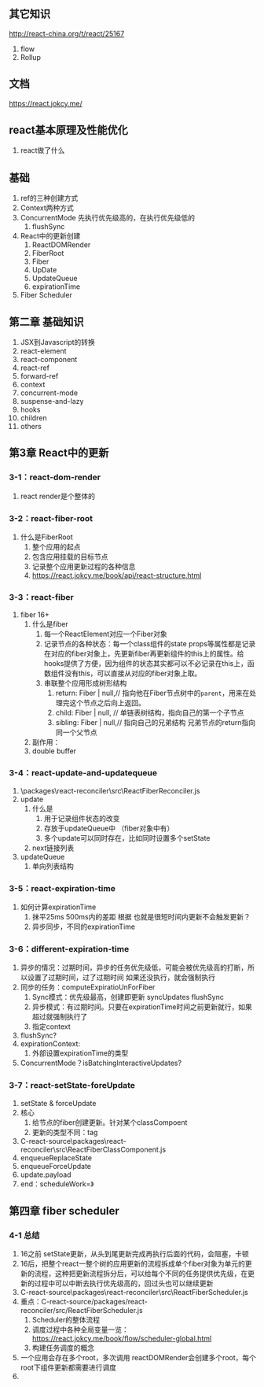 ## 其它知识
http://react-china.org/t/react/25167
1. flow
2. Rollup 

## 文档
https://react.jokcy.me/


## react基本原理及性能优化
1. react做了什么

## 基础
1. ref的三种创建方式
2. Context两种方式
3. ConcurrentMode 先执行优先级高的，在执行优先级低的
   1. flushSync
4. React中的更新创建
   1. ReactDOMRender
   2. FiberRoot
   3. Fiber
   4. UpDate
   5. UpdateQueue
   6. expirationTime
5. Fiber Scheduler

## 第二章 基础知识
1. JSX到Javascript的转换
2. react-element
3. react-component
4. react-ref
5. forward-ref
6. context
7. concurrent-mode
8. suspense-and-lazy
9. hooks
10. children
11. others
## 第3章 React中的更新
### 3-1：react-dom-render
1. react render是个整体的

### 3-2：react-fiber-root
1. 什么是FiberRoot
   1. 整个应用的起点
   2. 包含应用挂载的目标节点
   3. 记录整个应用更新过程的各种信息
   4. https://react.jokcy.me/book/api/react-structure.html

### 3-3：react-fiber
1. fiber 16+
   1. 什么是fiber
      1. 每一个ReactElement对应一个Fiber对象
      2. 记录节点的各种状态：每一个class组件的state props等属性都是记录在对应的fiber对象上，先更新fiber再更新组件的this上的属性。给hooks提供了方便，因为组件的状态其实都可以不必记录在this上，函数组件没有this，可以直接从对应的fiber对象上取。
      3. 串联整个应用形成树形结构
         1.  return: Fiber | null,// 指向他在Fiber节点树中的`parent`，用来在处理完这个节点之后向上返回。
         2. child: Fiber | null, // 单链表树结构，指向自己的第一个子节点
         3. sibling: Fiber | null,// 指向自己的兄弟结构 兄弟节点的return指向同一个父节点
   2.  副作用：
   3. double buffer

### 3-4：react-update-and-updatequeue
1. \packages\react-reconciler\src\ReactFiberReconciler.js
2. update
   1. 什么是
      1. 用于记录组件状态的改变
      2. 存放于updateQueue中 （fiber对象中有）
      3. 多个update可以同时存在，比如同时设置多个setState
   2. next链接列表
3. updateQueue
   1.  单向列表结构
   
### 3-5：react-expiration-time
1. 如何计算expirationTime
   1. 抹平25ms 500ms内的差距 根据 也就是很短时间内更新不会触发更新？
   2. 异步同步，不同的expirationTime
### 3-6：different-expiration-time
1. 异步的情况：过期时间，异步的任务优先级低，可能会被优先级高的打断，所以设置了过期时间，过了过期时间 如果还没执行，就会强制执行
2. 同步的任务：computeExpiratioUnForFiber
    1. Sync模式：优先级最高，创建即更新 syncUpdates flushSync
    2. 异步模式：有过期时间。只要在expirationTime时间之前更新就行，如果超过就强制执行了
    3. 指定context
3. flushSync?
4. expirationContext:
    1. 外部设置expirationTime的类型
5. ConcurrentMode？isBatchingInteractiveUpdates?

### 3-7：react-setState-foreUpdate
1.  setState & forceUpdate
   6. 核心
      1. 给节点的fiber创建更新。针对某个classCompoent
      2. 更新的类型不同：tag
   7. C-react-source\packages\react-reconciler\src\ReactFiberClassComponent.js
   8.  enqueueReplaceState
   9.  enqueueForceUpdate
   10. update.payload
2.  end：scheduleWork=》

## 第四章 fiber scheduler
### 4-1 总结
1. 16之前 setState更新，从头到尾更新完成再执行后面的代码，会阻塞，卡顿
2. 16后，把整个react一整个树的应用更新的流程拆成单个fiber对象为单元的更新的流程，这种把更新流程拆分后，可以给每个不同的任务提供优先级，在更新的过程中可以中断去执行优先级高的，回过头也可以继续更新
3. C-react-source\packages\react-reconciler\src\ReactFiberScheduler.js
4. 重点：C-react-source/packages/react-reconciler/src/ReactFiberScheduler.js
   1. Scheduler的整体流程
   2. 调度过程中各种全局变量一览：https://react.jokcy.me/book/flow/scheduler-global.html
   3. 构建任务调度的概念
5. 一个应用会存在多个root，多次调用 reactDOMRender会创建多个root，每个root下组件更新都需要进行调度
6. 